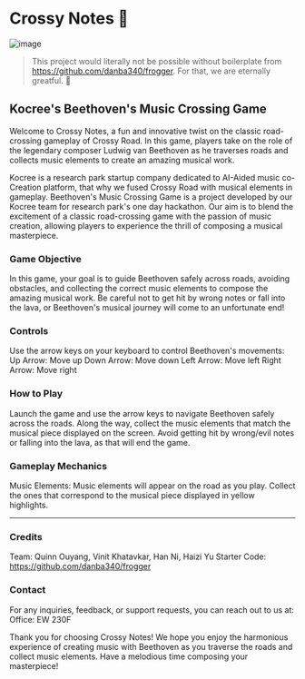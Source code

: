 # Crossy Notes 🎹

![image](https://github.com/quinnouyang/CrossyNotes/assets/90884224/e40ef589-00e2-49a1-a839-d47fcfe04a74)

> This project would literally not be possible without boilerplate from https://github.com/danba340/frogger. For that, we are eternally greatful. 💜

## Kocree's Beethoven's Music Crossing Game

Welcome to Crossy Notes, a fun and innovative twist on the classic road-crossing gameplay of Crossy Road. In this game, players take on the role of the legendary composer Ludwig van Beethoven as he traverses roads and collects music elements to create an amazing musical work.

Kocree is a research park startup company dedicated to AI-Aided music co-Creation platform, that why we fused Crossy Road with musical elements in gameplay. Beethoven's Music Crossing Game is a project developed by our Kocree team for research park's one day hackathon. Our aim is to blend the excitement of a classic road-crossing game with the passion of music creation, allowing players to experience the thrill of composing a musical masterpiece.

### Game Objective

In this game, your goal is to guide Beethoven safely across roads, avoiding obstacles, and collecting the correct music elements to compose the amazing musical work. Be careful not to get hit by wrong notes or fall into the lava, or Beethoven's musical journey will come to an unfortunate end!

### Controls

Use the arrow keys on your keyboard to control Beethoven's movements:
Up Arrow: Move up
Down Arrow: Move down
Left Arrow: Move left
Right Arrow: Move right

### How to Play

Launch the game and use the arrow keys to navigate Beethoven safely across the roads.
Along the way, collect the music elements that match the musical piece displayed on the screen.
Avoid getting hit by wrong/evil notes or falling into the lava, as that will end the game.

### Gameplay Mechanics

Music Elements: Music elements will appear on the road as you play. Collect the ones that correspond to the musical piece displayed in yellow highlights.

---

### Credits

Team: Quinn Ouyang, Vinit Khatavkar, Han Ni, Haizi Yu
Starter Code: https://github.com/danba340/frogger

### Contact

For any inquiries, feedback, or support requests, you can reach out to us at:
Office: EW 230F

Thank you for choosing Crossy Notes! We hope you enjoy the harmonious experience of creating music with Beethoven as you traverse the roads and collect music elements. Have a melodious time composing your masterpiece!
